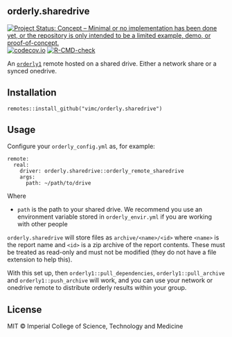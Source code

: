 ## orderly.sharedrive

<!-- badges: start -->
[![Project Status: Concept – Minimal or no implementation has been done yet, or the repository is only intended to be a limited example, demo, or proof-of-concept.](https://www.repostatus.org/badges/latest/concept.svg)](https://www.repostatus.org/#concept)
[![codecov.io](https://codecov.io/github/vimc/orderly.sharedrive/coverage.svg?branch=master)](https://codecov.io/github/vimc/orderly.sharedrive?branch=master)
[![R-CMD-check](https://github.com/vimc/orderly.sharedrive/actions/workflows/R-CMD-check.yaml/badge.svg)](https://github.com/vimc/orderly.sharedrive/actions/workflows/R-CMD-check.yaml)
<!-- badges: end -->

An [`orderly1`](https://github.com/vimc/orderly1) remote hosted on a shared drive. Either a network share or a synced onedrive.

## Installation

```
remotes::install_github("vimc/orderly.sharedrive")
```

## Usage

Configure your `orderly_config.yml` as, for example:

```
remote:
  real:
    driver: orderly.sharedrive::orderly_remote_sharedrive
    args:
      path: ~/path/to/drive
```

Where

* `path` is the path to your shared drive. We recommend you use an environment variable stored in `orderly_envir.yml` if you are working with other people

`orderly.sharedrive` will store files as `archive/<name>/<id>` where `<name>` is the report name and `<id>` is a zip archive of the report contents.  These must be treated as read-only and must not be modified (they do not have a file extension to help this).

With this set up, then `orderly1::pull_dependencies`, `orderly1::pull_archive` and `orderly1::push_archive` will work, and you can use your network or onedrive remote to distribute orderly results within your group.

## License

MIT © Imperial College of Science, Technology and Medicine
